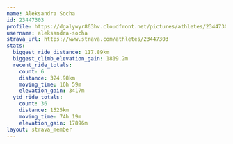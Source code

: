 ```yaml
---
name: Aleksandra Socha
id: 23447303
profile: https://dgalywyr863hv.cloudfront.net/pictures/athletes/23447303/14745546/4/large.jpg
username: aleksandra-socha
strava_url: https://www.strava.com/athletes/23447303
stats:
  biggest_ride_distance: 117.89km
  biggest_climb_elevation_gain: 1819.2m
  recent_ride_totals:
    count: 6
    distance: 324.98km
    moving_time: 16h 59m
    elevation_gain: 3417m
  ytd_ride_totals:
    count: 36
    distance: 1525km
    moving_time: 74h 19m
    elevation_gain: 17896m
layout: strava_member
--- 
```

